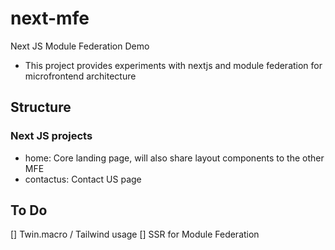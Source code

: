 # next-mfe
Next JS Module Federation Demo

- This project provides experiments with nextjs and module federation for microfrontend architecture 

## Structure

### Next JS projects
- home: Core landing page, will also share layout components to the other MFE
- contactus: Contact US page

## To Do

[] Twin.macro / Tailwind usage
[] SSR for Module Federation
